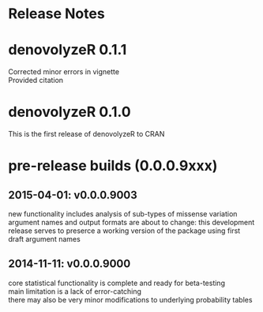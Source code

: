 # Release Notes  

# denovolyzeR 0.1.1  
Corrected minor errors in vignette  
Provided citation  

# denovolyzeR 0.1.0  
This is the first release of denovolyzeR to CRAN  

# pre-release builds (0.0.0.9xxx)  
## 2015-04-01: v0.0.0.9003  
new functionality includes analysis of sub-types of missense variation  
argument names and output formats are about to change: this development release serves to preserce a working version of the package using first draft argument names  

## 2014-11-11: v0.0.0.9000
core statistical functionality is complete and ready for beta-testing  
main limitation is a lack of error-catching  
there may also be very minor modifications to underlying probability tables  

